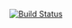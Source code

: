 [![Build Status](https://api.cirrus-ci.com/github/korneef/ajs_20_8_containers_map.svg)](https://cirrus-ci.com/github/korneef/ajs_20_8_containers_map)
 
